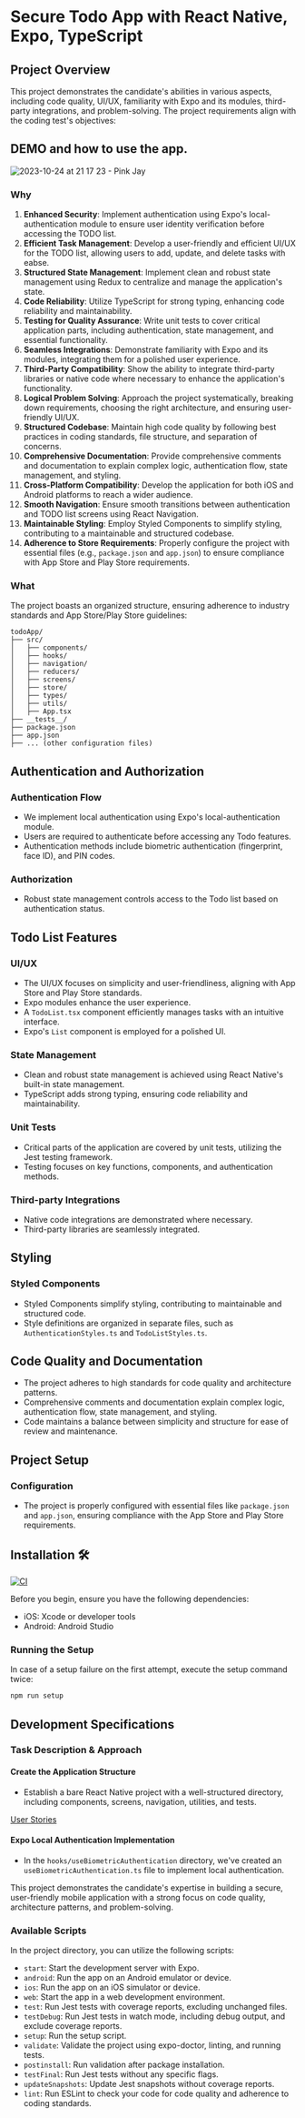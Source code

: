 
# Secure Todo App with React Native, Expo, TypeScript

## Project Overview

This project demonstrates the candidate's abilities in various aspects, including code quality, UI/UX, familiarity with Expo and its modules, third-party integrations, and problem-solving. The project requirements align with the coding test's objectives:

## DEMO and how to use the app. 
![2023-10-24 at 21 17 23 - Pink Jay](https://github.com/abundis29/todo-react-native/assets/26385676/32d87009-56ee-4891-9995-fe99056d99cc)



### Why
1. **Enhanced Security**: Implement authentication using Expo's local-authentication module to ensure user identity verification before accessing the TODO list.
2. **Efficient Task Management**: Develop a user-friendly and efficient UI/UX for the TODO list, allowing users to add, update, and delete tasks with eabse.
3. **Structured State Management**: Implement clean and robust state management using Redux to centralize and manage the application's state.
4. **Code Reliability**: Utilize TypeScript for strong typing, enhancing code reliability and maintainability.
5. **Testing for Quality Assurance**: Write unit tests to cover critical application parts, including authentication, state management, and essential functionality.
6. **Seamless Integrations**: Demonstrate familiarity with Expo and its modules, integrating them for a polished user experience.
7. **Third-Party Compatibility**: Show the ability to integrate third-party libraries or native code where necessary to enhance the application's functionality.
8. **Logical Problem Solving**: Approach the project systematically, breaking down requirements, choosing the right architecture, and ensuring user-friendly UI/UX.
9. **Structured Codebase**: Maintain high code quality by following best practices in coding standards, file structure, and separation of concerns.
10. **Comprehensive Documentation**: Provide comprehensive comments and documentation to explain complex logic, authentication flow, state management, and styling.
11. **Cross-Platform Compatibility**: Develop the application for both iOS and Android platforms to reach a wider audience.
12. **Smooth Navigation**: Ensure smooth transitions between authentication and TODO list screens using React Navigation.
13. **Maintainable Styling**: Employ Styled Components to simplify styling, contributing to a maintainable and structured codebase.
14. **Adherence to Store Requirements**: Properly configure the project with essential files (e.g., `package.json` and `app.json`) to ensure compliance with App Store and Play Store requirements.

### What


The project boasts an organized structure, ensuring adherence to industry standards and App Store/Play Store guidelines:

```plaintext
todoApp/
├── src/
│   ├── components/
│   ├── hooks/
│   ├── navigation/
│   ├── reducers/
│   ├── screens/
│   ├── store/
│   ├── types/
│   ├── utils/
│   ├── App.tsx
├── __tests__/
├── package.json
├── app.json
├── ... (other configuration files)
```

## Authentication and Authorization

### Authentication Flow

- We implement local authentication using Expo's local-authentication module.
- Users are required to authenticate before accessing any Todo features.
- Authentication methods include biometric authentication (fingerprint, face ID), and PIN codes.

### Authorization

- Robust state management controls access to the Todo list based on authentication status.

## Todo List Features

### UI/UX

- The UI/UX focuses on simplicity and user-friendliness, aligning with App Store and Play Store standards.
- Expo modules enhance the user experience.
- A `TodoList.tsx` component efficiently manages tasks with an intuitive interface.
- Expo's `List` component is employed for a polished UI.

### State Management

- Clean and robust state management is achieved using React Native's built-in state management.
- TypeScript adds strong typing, ensuring code reliability and maintainability.

### Unit Tests

- Critical parts of the application are covered by unit tests, utilizing the Jest testing framework.
- Testing focuses on key functions, components, and authentication methods.

### Third-party Integrations

- Native code integrations are demonstrated where necessary.
- Third-party libraries are seamlessly integrated.

## Styling

### Styled Components

- Styled Components simplify styling, contributing to maintainable and structured code.
- Style definitions are organized in separate files, such as `AuthenticationStyles.ts` and `TodoListStyles.ts`.

## Code Quality and Documentation

- The project adheres to high standards for code quality and architecture patterns.
- Comprehensive comments and documentation explain complex logic, authentication flow, state management, and styling.
- Code maintains a balance between simplicity and structure for ease of review and maintenance.



## Project Setup

### Configuration

- The project is properly configured with essential files like `package.json` and `app.json`, ensuring compliance with the App Store and Play Store requirements.

## Installation 🛠

[![CI](https://github.com/abundis29/todo-react-native/actions/workflows/node.js.yml/badge.svg)](https://github.com/abundis29/todo-react-native/actions/workflows/node.js.yml)

Before you begin, ensure you have the following dependencies:

- iOS: Xcode or developer tools
- Android: Android Studio

### Running the Setup

In case of a setup failure on the first attempt, execute the setup command twice:

```bash
npm run setup
```

## Development Specifications

### Task Description & Approach



#### Create the Application Structure

- Establish a bare React Native project with a well-structured directory, including components, screens, navigation, utilities, and tests.

[User Stories](documentation/todo.md)

#### Expo Local Authentication Implementation

- In the `hooks/useBiometricAuthentication` directory, we've created an `useBiometricAuthentication.ts` file to implement local authentication.

This project demonstrates the candidate's expertise in building a secure, user-friendly mobile application with a strong focus on code quality, architecture patterns, and problem-solving.

### Available Scripts

In the project directory, you can utilize the following scripts:

- `start`: Start the development server with Expo.
- `android`: Run the app on an Android emulator or device.
- `ios`: Run the app on an iOS simulator or device.
- `web`: Start the app in a web development environment.
- `test`: Run Jest tests with coverage reports, excluding unchanged files.
- `testDebug`: Run Jest tests in watch mode, including debug output, and exclude coverage reports.
- `setup`: Run the setup script.
- `validate`: Validate the project using expo-doctor, linting, and running tests.
- `postinstall`: Run validation after package installation.
- `testFinal`: Run Jest tests without any specific flags.
- `updateSnapshots`: Update Jest snapshots without coverage reports.
- `lint`: Run ESLint to check your code for code quality and adherence to coding standards.

